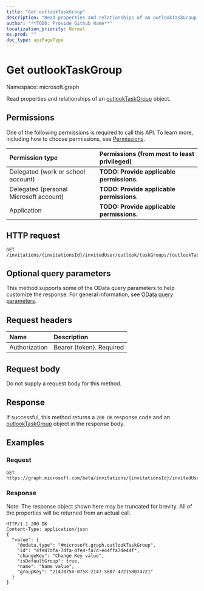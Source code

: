 ```yaml
---
title: "Get outlookTaskGroup"
description: "Read properties and relationships of an outlookTaskGroup object."
author: "**TODO: Provide Github Name**"
localization_priority: Normal
ms.prod: ""
doc_type: apiPageType
---
```


# Get outlookTaskGroup

Namespace: microsoft.graph

Read properties and relationships of an [outlookTaskGroup](../resources/outlooktaskgroup.md) object.

## Permissions
One of the following permissions is required to call this API. To learn more, including how to choose permissions, see [Permissions](/concepts/permissions-reference.md).

|Permission type|Permissions (from most to least privileged)|
|:---|:---|
|Delegated (work or school account)|**TODO: Provide applicable permissions.**|
|Delegated (personal Microsoft account)|**TODO: Provide applicable permissions.**|
|Application|**TODO: Provide applicable permissions.**|

## HTTP request
<!-- {
  "blockType": "ignored"
}
-->
``` http
GET /invitations/{invitationsId}/invitedUser/outlook/taskGroups/{outlookTaskGroupId}
```

## Optional query parameters
This method supports some of the OData query parameters to help customize the response. For general information, see [OData query parameters](/graph/query-parameters).

## Request headers
|Name|Description|
|:---|:---|
|Authorization|Bearer {token}. Required|

## Request body
Do not supply a request body for this method.

## Response
If successful, this method returns a `200 OK` response code and an [outlookTaskGroup](../resources/outlooktaskgroup.md) object in the response body.

## Examples

### Request
<!-- {
  "blockType": "request",
  "name": "get_outlooktaskgroup"
}
-->
``` http
GET https://graph.microsoft.com/beta/invitations/{invitationsId}/invitedUser/outlook/taskGroups/{outlookTaskGroupId}
```

### Response
Note: The response object shown here may be truncated for brevity. All of the properties will be returned from an actual call.
<!-- {
  "blockType": "response",
  "truncated": true,
  "@odata.type": "microsoft.graph.outlookTaskGroup"
}
-->
``` http
HTTP/1.1 200 OK
Content-Type: application/json
{
  "value": {
    "@odata.type": "#microsoft.graph.outlookTaskGroup",
    "id": "4fe47dfa-7dfa-4fe4-fa7d-e44ffa7de44f",
    "changeKey": "Change Key value",
    "isDefaultGroup": true,
    "name": "Name value",
    "groupKey": "21470758-0758-2147-5807-472158074721"
  }
}
```

